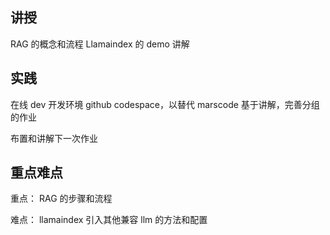 讲授
-------
RAG 的概念和流程
Llamaindex 的 demo 讲解

实践
--------
在线 dev 开发环境 github codespace，以替代 marscode
基于讲解，完善分组的作业

布置和讲解下一次作业


重点难点
-------
重点：
RAG 的步骤和流程

难点：
llamaindex 引入其他兼容 llm 的方法和配置